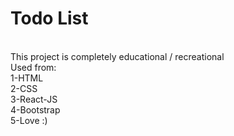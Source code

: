 # Todo List 
<br />
This project is completely educational / recreational
<br />
Used from:
<br />
1-HTML
<br />
2-CSS
<br />
3-React-JS
<br />
4-Bootstrap
<br />
5-Love :)
